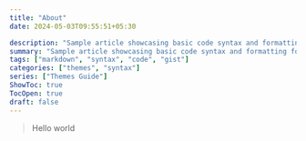 ```yaml
---
title: "About"
date: 2024-05-03T09:55:51+05:30

description: "Sample article showcasing basic code syntax and formatting for HTML elements."
summary: "Sample article showcasing basic code syntax and formatting for HTML elements."
tags: ["markdown", "syntax", "code", "gist"]
categories: ["themes", "syntax"]
series: ["Themes Guide"]
ShowToc: true
TocOpen: true
draft: false
---
```



> Hello world
